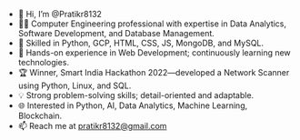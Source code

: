 - 👋 Hi, I’m @Pratikr8132
- 👨‍💻 Computer Engineering professional with expertise in Data Analytics, Software Development, and Database Management.
- 🔭 Skilled in Python, GCP, HTML, CSS, JS, MongoDB, and MySQL.
- 🌱 Hands-on experience in Web Development; continuously learning new technologies.
- 🏆 Winner, Smart India Hackathon 2022—developed a Network Scanner using Python, Linux, and SQL.
- 💡 Strong problem-solving skills; detail-oriented and adaptable.
- 🌐 Interested in Python, AI, Data Analytics, Machine Learning, Blockchain.
- 📫 Reach me at pratikr8132@gmail.com





<!---
Pratikr8132/Pratikr8132 is a ✨ special ✨ repository because its `README.md` (this file) appears on your GitHub profile.
You can click the Preview link to take a look at your changes.
--->

